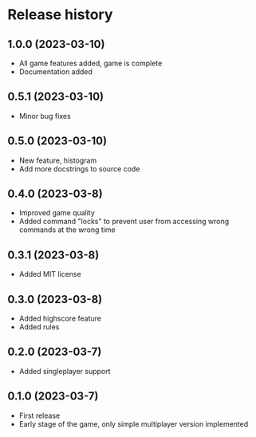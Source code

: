 Release history
========================


1.0.0 (2023-03-10)
------------------------

* All game features added, game is complete
* Documentation added


0.5.1 (2023-03-10)
------------------------

* Minor bug fixes

0.5.0 (2023-03-10)
------------------------

* New feature, histogram
* Add more docstrings to source code

0.4.0 (2023-03-8)
------------------------

* Improved game quality
* Added command "locks" to prevent user from accessing wrong commands at the wrong time

0.3.1 (2023-03-8)
------------------------

* Added MIT license

0.3.0 (2023-03-8)
------------------------

* Added highscore feature
* Added rules

0.2.0 (2023-03-7)
------------------------

* Added singleplayer support

0.1.0 (2023-03-7)
------------------------

* First release
* Early stage of the game, only simple multiplayer version implemented

